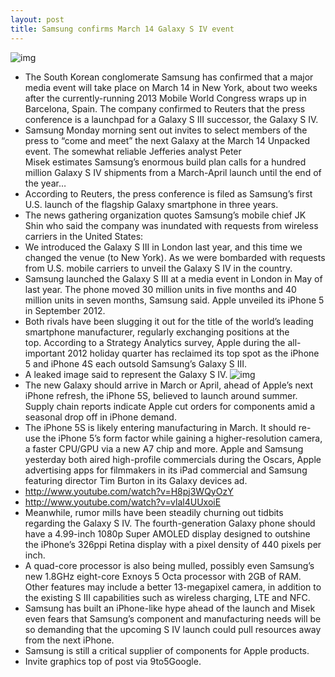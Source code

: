 ```yaml
---
layout: post
title: Samsung confirms March 14 Galaxy S IV event
---
```

![img](http://media.idownloadblog.com/wp-content/uploads/2013/02/Samsung-Unpacked-2013-invitation.jpg)
* The South Korean conglomerate Samsung has confirmed that a major media event will take place on March 14 in New York, about two weeks after the currently-running 2013 Mobile World Congress wraps up in Barcelona, Spain. The company confirmed to Reuters that the press conference is a launchpad for a Galaxy S III successor, the Galaxy S IV.
* Samsung Monday morning sent out invites to select members of the press to “come and meet” the next Galaxy at the March 14 Unpacked event. The somewhat reliable Jefferies analyst Peter Misek estimates Samsung’s enormous build plan calls for a hundred million Galaxy S IV shipments from a March-April launch until the end of the year…
* According to Reuters, the press conference is filed as Samsung’s first U.S. launch of the flagship Galaxy smartphone in three years.
* The news gathering organization quotes Samsung’s mobile chief JK Shin who said the company was inundated with requests from wireless carriers in the United States:
* We introduced the Galaxy S III in London last year, and this time we changed the venue (to New York). As we were bombarded with requests from U.S. mobile carriers to unveil the Galaxy S IV in the country.
* Samsung launched the Galaxy S III at a media event in London in May of last year. The phone moved 30 million units in five months and 40 million units in seven months, Samsung said. Apple unveiled its iPhone 5 in September 2012.
* Both rivals have been slugging it out for the title of the world’s leading smartphone manufacturer, regularly exchanging positions at the top. According to a Strategy Analytics survey, Apple during the all-important 2012 holiday quarter has reclaimed its top spot as the iPhone 5 and iPhone 4S each outsold Samsung’s Galaxy S III.
* A leaked image said to represent the Galaxy S IV.
![img](http://media.idownloadblog.com/wp-content/uploads/2013/01/galaxy-s-iv-leak-sammobile-001.jpg)
* The new Galaxy should arrive in March or April, ahead of Apple’s next iPhone refresh, the iPhone 5S, believed to launch around summer. Supply chain reports indicate Apple cut orders for components amid a seasonal drop off in iPhone demand.
* The iPhone 5S is likely entering manufacturing in March. It should re-use the iPhone 5’s form factor while gaining a higher-resolution camera, a faster CPU/GPU via a new A7 chip and more. Apple and Samsung yesterday both aired high-profile commercials during the Oscars, Apple advertising apps for filmmakers in its iPad commercial and Samsung featuring director Tim Burton in its Galaxy devices ad.
* http://www.youtube.com/watch?v=H8pj3WQyOzY
* http://www.youtube.com/watch?v=vlal4UUxoiE
* Meanwhile, rumor mills have been steadily churning out tidbits regarding the Galaxy S IV. The fourth-generation Galaxy phone should have a 4.99-inch 1080p Super AMOLED display designed to outshine the iPhone’s 326ppi Retina display with a pixel density of 440 pixels per inch.
* A quad-core processor is also being mulled, possibly even Samsung’s new 1.8GHz eight-core Exnoys 5 Octa processor with 2GB of RAM. Other features may include a better 13-megapixel camera, in addition to the existing S III capabilities such as wireless charging, LTE and NFC.
* Samsung has built an iPhone-like hype ahead of the launch and Misek even fears that Samsung’s component and manufacturing needs will be so demanding that the upcoming S IV launch could pull resources away from the next iPhone.
* Samsung is still a critical supplier of components for Apple products.
* Invite graphics top of post via 9to5Google.

